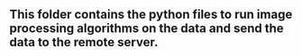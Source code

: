 ## This folder contains the python files to run image processing algorithms on the data and send the data to the remote server.
